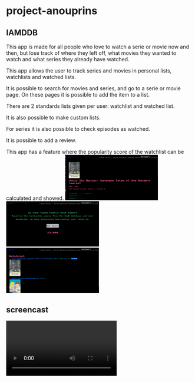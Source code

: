 # project-anouprins

## IAMDDB
This app is made for all people who love to watch a serie or movie now and then, but lose track of where they left off, what movies they wanted to watch and what series they already have watched. 

This app allows the user to track series and movies in personal lists, watchlists and watched lists.

It is possible to search for movies and series, and go to a serie or movie page. On these pages it is possible to add the item to a list.

There are 2 standards lists given per user: watchlist and watched list. 

It is also possible to make custom lists.

For series it is also possible to check episodes as watched.

It is possible to add a review.

This app has a feature where the popularity score of the watchlist can be calculated and showed.
<img src="/read_me/serie_page.png" style="width: 50%;">
<img src="/read_me/taste_page.png" style="width: 50%;">
<img src="/read_me/watchlist_page.png" style="width: 50%;">
 
## screencast
 
<video src="/read_me/screencastIAMDDB.webm" type="video/webm" controls>

## requirements

Flask

Flask-Session

Flask-SQLAlchemy

psycopg2-binary

SQLAlchemy

## run 

### run queries directly on database

sudo su - postgres

psql postgres

\c books;

### debugger in terminal

export DATABASE_URL="postgresql://postgres:horizontal_smeller18*@localhost/iamddb"

flask --app app.py --debug run

### create database

python3 create.py

### view web application

http://127.0.0.1:5000/
